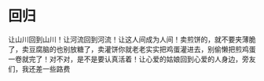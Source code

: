 # 回归

让山川回到山川！让河流回到河流！让这人间成为人间！卖煎饼的，就不要夹薄脆了，卖豆腐脑的也别放糖了，卖灌饼你就老老实实把鸡蛋灌进去，别偷懒把煎鸡蛋一卷就完了！对不对，是不是要认真活着！让心爱的姑娘回到心爱的人身边，旁友们，我还差一些路费